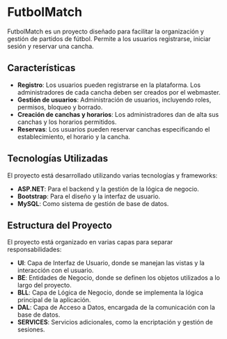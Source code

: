 # FutbolMatch

FutbolMatch es un proyecto diseñado para facilitar la organización y gestión de partidos de fútbol. Permite a los usuarios registrarse, iniciar sesión y reservar una cancha.

## Características

- **Registro**: Los usuarios pueden registrarse en la plataforma. Los administradores de cada cancha deben ser creados por el webmaster.
- **Gestión de usuarios**: Administración de usuarios, incluyendo roles, permisos, bloqueo y borrado.
- **Creación de canchas y horarios**: Los administradores dan de alta sus canchas y los horarios permitidos.
- **Reservas**: Los usuarios pueden reservar canchas especificando el establecimiento, el horario y la cancha.

## Tecnologías Utilizadas

El proyecto está desarrollado utilizando varias tecnologías y frameworks:

- **ASP.NET**: Para el backend y la gestión de la lógica de negocio.
- **Bootstrap**: Para el diseño y la interfaz de usuario.
- **MySQL**: Como sistema de gestión de base de datos.

## Estructura del Proyecto

El proyecto está organizado en varias capas para separar responsabilidades:

- **UI**: Capa de Interfaz de Usuario, donde se manejan las vistas y la interacción con el usuario.
- **BE**: Entidades de Negocio, donde se definen los objetos utilizados a lo largo del proyecto.
- **BLL**: Capa de Lógica de Negocio, donde se implementa la lógica principal de la aplicación.
- **DAL**: Capa de Acceso a Datos, encargada de la comunicación con la base de datos.
- **SERVICES**: Servicios adicionales, como la encriptación y gestión de sesiones.
